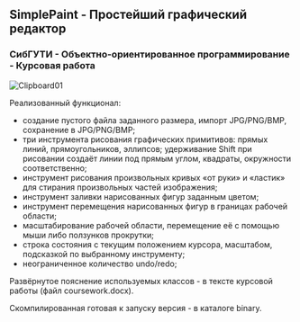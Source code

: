 ## SimplePaint - Простейший графический редактор 
### СибГУТИ - Объектно-ориентированное программирование - Курсовая работа

![Clipboard01](https://user-images.githubusercontent.com/86118729/148041024-c26b8fce-f3e8-48c8-8572-2760a0f3f457.jpg)

Реализованный функционал: 
- создание пустого файла заданного размера, импорт JPG/PNG/BMP, сохранение в JPG/PNG/BMP;
- три инструмента рисования графических примитивов: прямых линий, прямоугольников, эллипсов; удерживание Shift при рисовании создаёт линии под прямым углом, квадраты, окружности соответственно;
- инструмент рисования произвольных кривых «от руки» и «ластик» для стирания произвольных частей изображения;
- инструмент заливки нарисованных фигур заданным цветом;
- инструмент перемещения нарисованных фигур в границах рабочей области;
- масштабирование рабочей области, перемещение её с помощью мыши либо ползунков прокрутки;
- строка состояния с текущим положением курсора, масштабом, подсказкой по выбранному инструменту;
- неограниченное количество undo/redo;

Развёрнутое пояснение используемых классов - в тексте курсовой работы (файл coursework.docx).

Скомпилированная готовая к запуску версия - в каталоге binary.
